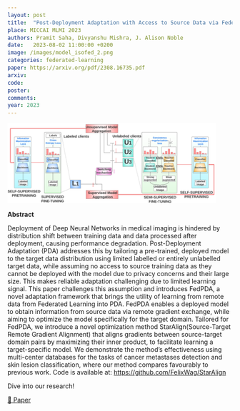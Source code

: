```yaml
---
layout: post
title:  "Post-Deployment Adaptation with Access to Source Data via Federated Learning and Source-Target Remote Gradient Alignment"
place: MICCAI MLMI 2023
authors: Pramit Saha, Divyanshu Mishra, J. Alison Noble
date:   2023-08-02 11:00:00 +0200
image: /images/model_isofed_2.png
categories: federated-learning
paper: https://arxiv.org/pdf/2308.16735.pdf
arxiv:
code: 
poster: 
comments:
year: 2023 
---
```


<style>
@media (max-width: 1000px) {
    .container {
        flex-direction: column;
        align-items: left;
    }
</style>


<div class="container" style="display: flex; align-items: center;">
    <div class="image" style="flex: 1; margin-right: 1cm;">
        <img src="/images/model_isofed_2.png" alt="Image" style="max-width:100%; height:auto;">
    </div>
</div>

**Abstract**

Deployment of Deep Neural Networks in medical imaging is
hindered by distribution shift between training data and data processed
after deployment, causing performance degradation. Post-Deployment
Adaptation (PDA) addresses this by tailoring a pre-trained, deployed
model to the target data distribution using limited labelled or entirely
unlabelled target data, while assuming no access to source training data
as they cannot be deployed with the model due to privacy concerns
and their large size. This makes reliable adaptation challenging due
to limited learning signal. This paper challenges this assumption and
introduces FedPDA, a novel adaptation framework that brings the
utility of learning from remote data from Federated Learning into PDA.
FedPDA enables a deployed model to obtain information from source
data via remote gradient exchange, while aiming to optimize the model
specifically for the target domain. Tailored for FedPDA, we introduce a
novel optimization method StarAlign(Source-Target Remote Gradient Alignment) that aligns gradients between source-target domain pairs by
maximizing their inner product, to facilitate learning a target-specific
model. We demonstrate the method’s effectiveness using multi-center
databases for the tasks of cancer metastases detection and skin lesion
classification, where our method compares favourably to previous work.
Code is available at: https://github.com/FelixWag/StarAlign

Dive into our research!

<a href="https://arxiv.org/pdf/2308.16735">&#x1F4C4; Paper</a> 
